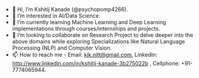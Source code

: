- 👋 Hi, I’m Kshitij Kanade (@psychopomp4266).
- 👀 I’m interested in AI/Data Science.
- 🌱 I’m currently learning Machine Learning and Deep Learning implementations through courses/internships and projects.
- 💞️ I’m looking to collaborate on Research Project to delve deeper into the above domains while exploring Specializations like Natural Language Processing (NLP) and Computer Vision.
- 📫 How to reach me -
Email:  kjk.nitt@gmail.com,
LinkedIn:  http://www.linkedin.com/in/kshitij-kanade-3b275022b ,
Cellphone:  +91-7774065944. 

<!---
psychopomp4266/psychopomp4266 is a ✨ special ✨ repository because its `README.md` (this file) appears on your GitHub profile.
You can click the Preview link to take a look at your changes.
--->
